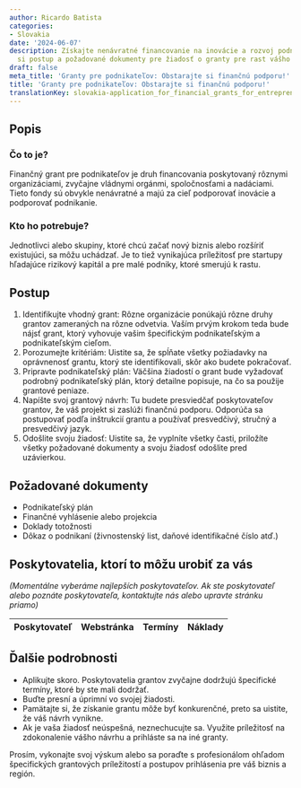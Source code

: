 ```yaml
---
author: Ricardo Batista
categories:
- Slovakia
date: '2024-06-07'
description: Získajte nenávratné financovanie na inovácie a rozvoj podnikania. Pozrite
  si postup a požadované dokumenty pre žiadosť o granty pre rast vášho biznisu.
draft: false
meta_title: 'Granty pre podnikateľov: Obstarajte si finančnú podporu!'
title: 'Granty pre podnikateľov: Obstarajte si finančnú podporu!'
translationKey: slovakia-application_for_financial_grants_for_entrepreneurs
---
```



## Popis
### Čo to je?

Finančný grant pre podnikateľov je druh financovania poskytovaný rôznymi organizáciami, zvyčajne vládnymi orgánmi, spoločnosťami a nadáciami. Tieto fondy sú obvykle nenávratné a majú za cieľ podporovať inovácie a podporovať podnikanie.

### Kto ho potrebuje?

Jednotlivci alebo skupiny, ktoré chcú začať nový biznis alebo rozšíriť existujúci, sa môžu uchádzať. Je to tiež vynikajúca príležitosť pre startupy hľadajúce rizikový kapitál a pre malé podniky, ktoré smerujú k rastu.

## Postup

1. Identifikujte vhodný grant: Rôzne organizácie ponúkajú rôzne druhy grantov zameraných na rôzne odvetvia. Vaším prvým krokom teda bude nájsť grant, ktorý vyhovuje vašim špecifickým podnikateľským a podnikateľským cieľom.
2. Porozumejte kritériám: Uistite sa, že spĺňate všetky požiadavky na oprávnenosť grantu, ktorý ste identifikovali, skôr ako budete pokračovať.
3. Pripravte podnikateľský plán: Väčšina žiadostí o grant bude vyžadovať podrobný podnikateľský plán, ktorý detailne popisuje, na čo sa použije grantové peniaze.
4. Napíšte svoj grantový návrh: Tu budete presviedčať poskytovateľov grantov, že váš projekt si zaslúži finančnú podporu. Odporúča sa postupovať podľa inštrukcií grantu a používať presvedčivý, stručný a presvedčivý jazyk.
5. Odošlite svoju žiadosť: Uistite sa, že vyplníte všetky časti, priložíte všetky požadované dokumenty a svoju žiadosť odošlite pred uzávierkou.

## Požadované dokumenty
- Podnikateľský plán
- Finančné vyhlásenie alebo projekcia
- Doklady totožnosti
- Dôkaz o podnikaní (živnostenský list, daňové identifikačné číslo atď.)

## Poskytovatelia, ktorí to môžu urobiť za vás

_(Momentálne vyberáme najlepších poskytovateľov. Ak ste poskytovateľ alebo poznáte poskytovateľa, kontaktujte nás alebo upravte stránku priamo)_

| Poskytovateľ    |     Webstránka  |     Termíny      |       Náklady    |
| --------------- | --------------- |  :-------------: | :-------------: |

## Ďalšie podrobnosti
- Aplikujte skoro. Poskytovatelia grantov zvyčajne dodržujú špecifické termíny, ktoré by ste mali dodržať.
- Buďte presní a úprimní vo svojej žiadosti.
- Pamätajte si, že získanie grantu môže byť konkurenčné, preto sa uistite, že váš návrh vynikne.
- Ak je vaša žiadosť neúspešná, neznechucujte sa. Využite príležitosť na zdokonalenie vášho návrhu a prihláste sa na iné granty.

Prosím, vykonajte svoj výskum alebo sa poraďte s profesionálom ohľadom špecifických grantových príležitostí a postupov prihlásenia pre váš biznis a región.